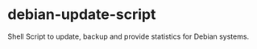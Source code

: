 debian-update-script
====================

Shell Script to update, backup and provide statistics for Debian systems.

